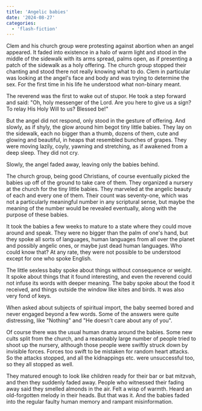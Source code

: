 ```yaml
---
title: 'Angelic babies'
date: '2024-08-27'
categories:
  - 'flash-fiction'
---
```


Clem and his church group were protesting against abortion when an angel
appeared. It faded into existence in a halo of warm light and stood in the
middle of the sidewalk with its arms spread, palms open, as if presenting a
patch of the sidewalk as a holy offering. The church group stopped their
chanting and stood there not really knowing what to do. Clem in particular was
looking at the angel's face and body and was trying to determine the sex. For
the first time in his life he understood what non-binary meant.

The reverend was the first to wake out of stupor. He took a step forward and
said: "Oh, holy messenger of the Lord. Are you here to give us a sign? To relay
His Holy Will to us? Blessed be!"

But the angel did not respond, only stood in the gesture of offering. And
slowly, as if shyly, the glow around him begot tiny little babies. They lay on
the sidewalk, each no bigger than a thumb, dozens of them, cute and glowing and
beautiful, in heaps that resembled bunches of grapes. They were moving lazily,
coyly, yawning and stretching, as if awakened from a deep sleep. They did not
cry.

Slowly, the angel faded away, leaving only the babies behind.

The church group, being good Christians, of course eventually picked the babies
up off of the ground to take care of them. They organized a nursery at the
church for the tiny little babies. They marveled at the angelic beauty of each
and every one of them. Their count was seventy-one, which was not a particularly
meaningful number in any scriptural sense, but maybe the meaning of the number
would be revealed eventually, along with the purpose of these babies.

It took the babies a few weeks to mature to a state where they could move around
and speak. They were no bigger than the palm of one's hand, but they spoke all
sorts of languages, human languages from all over the planet and possibly
angelic ones, or maybe just dead human languages. Who could know that? At any
rate, they were not possible to be understood except for one who spoke English.

The little sexless baby spoke about things without consequence or weight. It
spoke about things that it found interesting, and even the reverend could not
infuse its words with deeper meaning. The baby spoke about the food it received,
and things outside the window like kites and birds. It was also very fond of
keys.

When asked about subjects of spiritual import, the baby seemed bored and never
engaged beyond a few words. Some of the answers were quite distressing, like
"Nothing" and "He doesn't care about any of you".

Of course there was the usual human drama around the babies. Some new cults
split from the church, and a reasonably large number of people tried to shoot up
the nursery, although those people were swiftly struck down by invisible forces.
Forces too swift to be mistaken for random heart attacks. So the attacks
stopped, and all the kidnappings etc. were unsuccessful too, so they all stopped
as well.

They matured enough to look like children ready for their bar or bat mitzvah,
and then they suddenly faded away. People who witnessed their fading away said
they smelled almonds in the air. Felt a wisp of warmth. Heard an old-forgotten
melody in their heads. But that was it. And the babies faded into the regular
faulty human memory and rampant misinformation.
